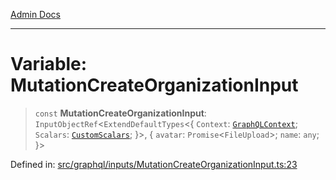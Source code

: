[Admin Docs](/)

***

# Variable: MutationCreateOrganizationInput

> `const` **MutationCreateOrganizationInput**: `InputObjectRef`\<`ExtendDefaultTypes`\<\{ `Context`: [`GraphQLContext`](../../../context/type-aliases/GraphQLContext.md); `Scalars`: [`CustomScalars`](../../../scalars/type-aliases/CustomScalars.md); \}\>, \{ `avatar`: `Promise`\<`FileUpload`\>; `name`: `any`; \}\>

Defined in: [src/graphql/inputs/MutationCreateOrganizationInput.ts:23](https://github.com/PratapRathi/talawa-api/blob/8be1a1231af103d298d6621405c956dc45d3a73a/src/graphql/inputs/MutationCreateOrganizationInput.ts#L23)
